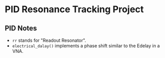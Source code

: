 # PID Resonance Tracking Project

## PID Notes

- `rr` stands for "Readout Resonator".  
- `electrical_dalay()` implements a phase shift similar to the Edelay in a VNA.
